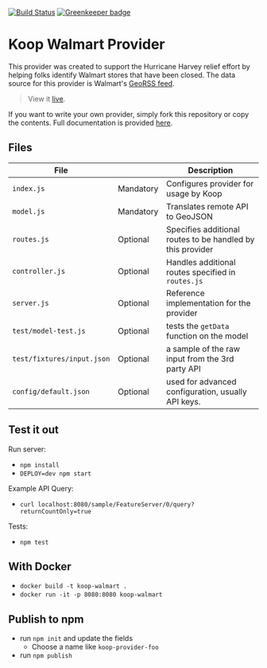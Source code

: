 [![Build Status](https://travis-ci.org/koopjs/koop-provider-sample.svg?branch=master)](https://travis-ci.org/koopjs/koop-provider-sample) [![Greenkeeper badge](https://badges.greenkeeper.io/koopjs/koop-provider-sample.svg)](https://greenkeeper.io/)


# Koop Walmart Provider

This provider was created to support the Hurricane Harvey relief effort by helping folks identify Walmart stores that have been closed. The data source for this provider is Walmart's [GeoRSS feed](https://walmart.alertlink.com/rss/stores.rss).  

> View it [live](https://h8w2a8ip0c.execute-api.us-east-1.amazonaws.com/latest/walmart/FeatureServer/0/query?where=status=%27Closed%27).

If you want to write your own provider, simply fork this repository or copy the contents. Full documentation is provided [here](https://koopjs.github.io/docs/specs/provider/).

## Files

| File | | Description |
| --- | --- | --- |
| `index.js` | Mandatory | Configures provider for usage by Koop |
| `model.js` | Mandatory | Translates remote API to GeoJSON |
| `routes.js` | Optional | Specifies additional routes to be handled by this provider |
| `controller.js` | Optional | Handles additional routes specified in `routes.js` |
| `server.js` | Optional | Reference implementation for the provider |
| `test/model-test.js` | Optional | tests the `getData` function on the model |
| `test/fixtures/input.json` | Optional | a sample of the raw input from the 3rd party API |
| `config/default.json` | Optional | used for advanced configuration, usually API keys. |

## Test it out
Run server:
- `npm install`
- `DEPLOY=dev npm start`

Example API Query:
- `curl localhost:8080/sample/FeatureServer/0/query?returnCountOnly=true`

Tests:
- `npm test`

## With Docker

- `docker build -t koop-walmart .`
- `docker run -it -p 8080:8080 koop-walmart`

## Publish to npm
- run `npm init` and update the fields
  - Choose a name like `koop-provider-foo`
- run `npm publish`
